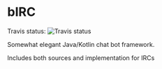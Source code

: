 # bIRC #
Travis status: ![Travis status](https://travis-ci.org/Dragas/bIRC.svg?branch=master)

Somewhat elegant Java/Kotlin chat bot framework.

Includes both sources and implementation for IRCs